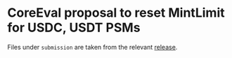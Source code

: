 # CoreEval proposal to reset MintLimit for USDC, USDT PSMs

Files under `submission` are taken from the relevant [release](https://github.com/Agoric/agoric-sdk/releases/tag/psm-param-fix).
